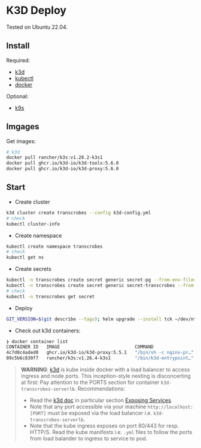# K3D Deploy

Tested on Ubuntu 22.04.

## Install

Required:

- [k3d](https://k3d.io)
- [kubectl](https://kubernetes.io/docs/tasks/tools/install-kubectl-linux/)
- [docker](https://www.digitalocean.com/community/tutorials/how-to-install-and-use-docker-on-ubuntu-22-04)

Optional:

- [k9s](https://k9scli.io/)

## Imgages

Get images:

```sh
# k3d
docker pull rancher/k3s:v1.28.2-k3s1
docker pull ghcr.io/k3d-io/k3d-tools:5.6.0
docker pull ghcr.io/k3d-io/k3d-proxy:5.6.0
```

## Start

- Create cluster

```sh
k3d cluster create transcrobes --config k3d-config.yml
# check
kubectl cluster-info
```

- Create namespace

```sh
kubectl create namespace transcrobes
# check
kubectl get ns
```

- Create secrets

```sh
kubectl -n transcrobes create secret generic secret-pg --from-env-file=secrets/pg.env
kubectl -n transcrobes create secret generic secret-transcrobes --from-env-file=secrets/transcrobes.env
# check
kubectl -n transcrobes get secret
```

- Deploy

```sh
GIT_VERSION=$(git describe --tags); helm upgrade --install tck ~/dev/ntc/transcrobes/kube/chart/transcrobes/ --namespace transcrobes --create-namespace -f ~/dev/ntc/transcrobes/kube/k3d-deploy/overrides-dev.yaml --set transcrobes.image.tag=$GIT_VERSION --set faustworker.image.tag=$GIT_VERSION --set transcrobes.backups.image.tag=$GIT_VERSION --set sworker.image.tag=$GIT_VERSION
```

- Check out k3d containers:

```sh
❯ docker container list
CONTAINER ID   IMAGE                            COMMAND                  CREATED          STATUS          PORTS                                                                                                                                                                                              NAMES
4c7d8c4aded0   ghcr.io/k3d-io/k3d-proxy:5.5.1   "/bin/sh -c nginx-pr…"   11 minutes ago   Up 11 minutes   0.0.0.0:443->443/tcp, :::443->443/tcp, 0.0.0.0:8080->80/tcp, :::8080->80/tcp, 127.0.0.1:6445->6443/tcp, 0.0.0.0:9000->31000/tcp, :::9000->31000/tcp, 0.0.0.0:9001->31001/tcp, :::9001->31001/tcp   k3d-transcrobes-serverlb 904db2dfc826   rancher/k3s:v1.26.4-k3s1         "/bin/k3d-entrypoint…"   11 minutes ago   Up 11 minutes k3d-transcrobes-agent-0
09c5b6c830f7   rancher/k3s:v1.26.4-k3s1         "/bin/k3d-entrypoint…"   11 minutes ago   Up 11 minutes k3d-transcrobes-server-0
```

> **WARNING**:
> [k3d](https://k3d.io) is kube inside docker with a load balancer to access ingress and node ports.
> This inception-style nesting is disconcerting at first: Pay attention to the PORTS section for container `k3d-transcrobes-serverlb`.
> Recommendations:
>
> - Read the [k3d doc](https://k3d.io/v5.6.0/usage/configfile/) in particular section [Exposing Services](https://k3d.io/v5.6.0/usage/exposing_services/).
> - Note that any port accessible via your machine `http://localhost:[PORT]` must be exposed via the load balancer i.e. `k3d-transcrobes-serverlb`.
> - Note that the kube ingress exposes on port 80/443 for resp. HTTP/S.
>   Read the kube manifests i.e. `.yml` files to follow the ports from load balander to ingress to service to pod.

